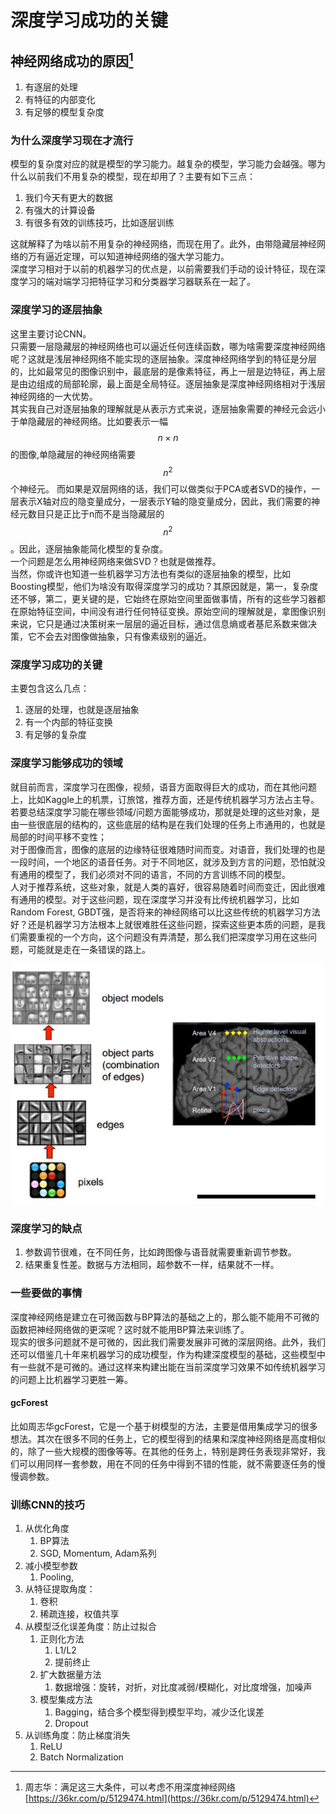 # 深度学习成功的关键

## 神经网络成功的原因[^1]

1. 有逐层的处理 
2. 有特征的内部变化  
3. 有足够的模型复杂度   

### 为什么深度学习现在才流行

模型的复杂度对应的就是模型的学习能力。越复杂的模型，学习能力会越强。哪为什么以前我们不用复杂的模型，现在却用了？主要有如下三点：  
1. 我们今天有更大的数据  
2. 有强大的计算设备  
3. 有很多有效的训练技巧，比如逐层训练

这就解释了为啥以前不用复杂的神经网络，而现在用了。此外，由带隐藏层神经网络的万有逼近定理，可以知道神经网络的强大学习能力。  
 深度学习相对于以前的机器学习的优点是，以前需要我们手动的设计特征，现在深度学习的端对端学习把特征学习和分类器学习器联系在一起了。

### 深度学习的逐层抽象

这里主要讨论CNN。  
只需要一层隐藏层的神经网络也可以逼近任何连续函数，哪为啥需要深度神经网络呢？这就是浅层神经网络不能实现的逐层抽象。深度神经网络学到的特征是分层的，比如最常见的图像识别中，最底层的是像素特征，再上一层是边特征，再上层是由边组成的局部轮廓，最上面是全局特征。逐层抽象是深度神经网络相对于浅层神经网络的一大优势。  
其实我自己对逐层抽象的理解就是从表示方式来说，逐层抽象需要的神经元会远小于单隐藏层的神经网络。比如要表示一幅$$n\times n$$的图像,单隐藏层的神经网络需要$$n^2$$个神经元。  而如果是双层网络的话，我们可以做类似于PCA或者SVD的操作，一层表示X轴对应的隐变量成分，一层表示Y轴的隐变量成分，因此，我们需要的神经元数目只是正比于n而不是当隐藏层的$$n^2$$。因此，逐层抽象能简化模型的复杂度。  
一个问题是怎么用神经网络来做SVD？也就是做推荐。  
当然，你或许也知道一些机器学习方法也有类似的逐层抽象的模型，比如Boosting模型，他们为啥没有取得深度学习的成功？其原因就是，第一，复杂度还不够，第二，更关键的是，它始终在原始空间里面做事情，所有的这些学习器都在原始特征空间，中间没有进行任何特征变换。原始空间的理解就是，拿图像识别来说，它只是通过决策树来一层层的逼近目标，通过信息熵或者基尼系数来做决策，它不会去对图像做抽象，只有像素级别的逼近。

### 深度学习成功的关键

主要包含这么几点：  
1. 逐层的处理，也就是逐层抽象  
2. 有一个内部的特征变换  
3. 有足够的复杂度

### 深度学习能够成功的领域

就目前而言，深度学习在图像，视频，语音方面取得巨大的成功，而在其他问题上，比如Kaggle上的机票，订旅馆，推荐方面，还是传统机器学习方法占主导。若要总结深度学习能在哪些领域/问题方面能够成功，那就是处理的这些对象，是由一些很底层的结构的，这些底层的结构是在我们处理的任务上市通用的，也就是局部的时间平移不变性；  
对于图像而言，图像的底层的边缘特征很难随时间而变。对语音，我们处理的也是一段时间，一个地区的语音任务。对于不同地区，就涉及到方言的问题，恐怕就没有通用的模型了，我们必须对不同的语言，不同的方言训练不同的模型。  
人对于推荐系统，这些对象，就是人类的喜好，很容易随着时间而变迁，因此很难有通用的模型。对于这些问题，现在深度学习并没有比传统机器学习，比如Random Forest, GBDT强，是否将来的神经网络可以比这些传统的机器学习方法好？还是机器学习方法根本上就很难胜任这些问题，探索这些更本质的问题，是我们需要重视的一个方向，这个问题没有弄清楚，那么我们把深度学习用在这些问题，可能就是走在一条错误的路上。

![](/assets/DL_abstract_featuer.png)

### 深度学习的缺点

1. 参数调节很难，在不同任务，比如跨图像与语音就需要重新调节参数。    
2. 结果重复性差。数据与方法相同，超参数不一样，结果就不一样。  

### 一些要做的事情

深度神经网络是建立在可微函数与BP算法的基础之上的，那么能不能用不可微的函数把神经网络做的更深呢？这时就不能用BP算法来训练了。  
现实的很多问题就不是可微的，因此我们需要发展非可微的深层网络。此外，我们还可以借鉴几十年来机器学习的成功模型，作为构建深度模型的基础，这些模型中有一些就不是可微的。通过这样来构建出能在当前深度学习效果不如传统机器学习的问题上比机器学习更胜一筹。

#### gcForest

比如周志华gcForest，它是一个基于树模型的方法，主要是借用集成学习的很多想法。其次在很多不同的任务上，它的模型得到的结果和深度神经网络是高度相似的，除了一些大规模的图像等等。在其他的任务上，特别是跨任务表现非常好，我们可以用同样一套参数，用在不同的任务中得到不错的性能，就不需要逐任务的慢慢调参数。

### 训练CNN的技巧

1. 从优化角度
   1. BP算法
   2. SGD, Momentum, Adam系列
2. 减小模型参数
   1. Pooling, 
3. 从特征提取角度：
   1. 卷积
   2. 稀疏连接，权值共享
4. 从模型泛化误差角度：防止过拟合
   1. 正则化方法
      1. L1/L2
      2. 提前终止
   2. 扩大数据量方法
      1. 数据增强：旋转，对折，对比度减弱/模糊化，对比度增强，加噪声
   3. 模型集成方法
      1. Bagging，结合多个模型得到模型平均，减少泛化误差
      2. Dropout
5. 从训练角度：防止梯度消失
   1. ReLU
   2. Batch Normalization

[^1]:  周志华：满足这三大条件，可以考虑不用深度神经网络 [https://36kr.com/p/5129474.html](https://36kr.com/p/5129474.html)

